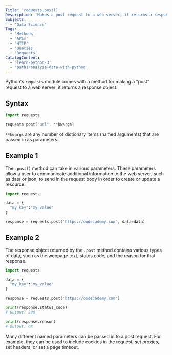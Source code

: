 ```yaml
---
Title: 'requests.post()'
Description: 'Makes a post request to a web server; it returns a response object.'
Subjects:
  - 'Data Science'
Tags:
  - 'Methods'
  - 'APIs'
  - 'HTTP'
  - 'Queries'
  - 'Requests'
CatalogContent:
  - 'learn-python-3'
  - 'paths/analyze-data-with-python'
---
```


Python's `requests` module comes with a method for making a "post" request to a web server; it returns a response object.

## Syntax

```python
import requests

requests.post("url", **kwargs)
```

`**kwargs` are any number of dictionary items (named arguments) that are passed in as parameters.

## Example 1

The `.post()` method can take in various parameters. These parameters allow a user to communicate additional information to the web server, such as data or json, to send in the request body in order to create or update a resource.

```python
import requests

data = {
  "my_key":"my_value"
}

response = requests.post("https://codecademy.com", data=data)
```

## Example 2

The response object returned by the `.post` method contains various types of data, such as the webpage text, status code, and the reason for that response.

```python
import requests

data = {
  "my_key":"my_value"
}

response = requests.post("https://codecademy.com")

print(response.status_code)
# Output: 200

print(response.reason)
# Output: OK
```

Many different named parameters can be passed in to a post request. For example, they can be used to include cookies in the request, set proxies, set headers, or set a page timeout.

